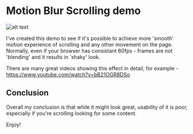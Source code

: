 # Motion Blur Scrolling demo

![alt text](demo.gif 'Logo Title Text 1')

I've created this demo to see if it's possible to achieve more 'smooth' motion experience of
scrolling and any other movement on the page. Normally, even if your browser has consistant
60fps - frames are not 'blending' and it results in 'shaky' look.

There are many great videos showing this effect in detail, for example - https://www.youtube.com/watch?v=bB21OGR8DSo

## Conclusion

Overall my conclusion is that while it might look great, usability of it is poor, especially
if you're scrolling looking for some content.

Enjoy!
